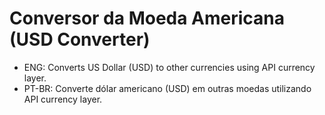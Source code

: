 # Conversor da Moeda Americana (USD Converter)

- ENG: Converts US Dollar (USD) to other currencies using API currency layer.
- PT-BR: Converte dólar americano (USD) em outras moedas utilizando API currency layer.
